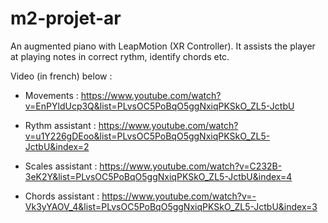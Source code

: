 # m2-projet-ar
An augmented piano with LeapMotion (XR Controller). It assists the player at playing notes in correct rythm, identify chords etc.

Video (in french) below :

- Movements :
https://www.youtube.com/watch?v=EnPYldUcp3Q&list=PLvsOC5PoBqO5ggNxiqPKSkO_ZL5-JctbU

- Rythm assistant :
https://www.youtube.com/watch?v=u1Y226gDEoo&list=PLvsOC5PoBqO5ggNxiqPKSkO_ZL5-JctbU&index=2

- Scales assistant :
https://www.youtube.com/watch?v=C232B-3eK2Y&list=PLvsOC5PoBqO5ggNxiqPKSkO_ZL5-JctbU&index=4

- Chords assistant :
https://www.youtube.com/watch?v=-Vk3yYAOV_4&list=PLvsOC5PoBqO5ggNxiqPKSkO_ZL5-JctbU&index=3
